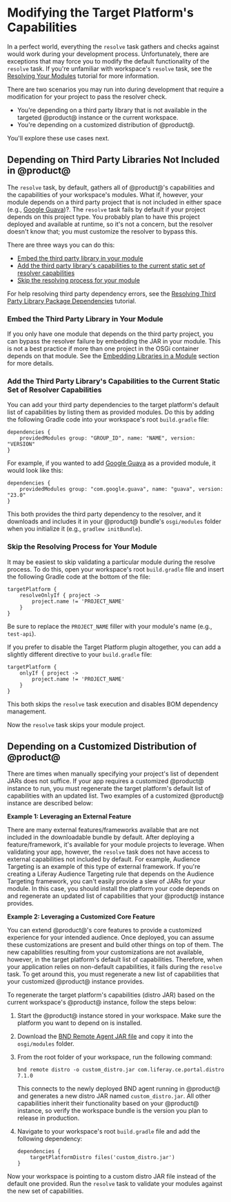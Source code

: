 # Modifying the Target Platform's Capabilities

In a perfect world, everything the `resolve` task gathers and checks against
would work during your development process. Unfortunately, there are exceptions
that may force you to modify the default functionality of the `resolve` task. If
you're unfamiliar with workspace's `resolve` task, see the
[Resolving Your Modules](/develop/tutorials/-/knowledge_base/7-1/resolving-your-modules)
tutorial for more information.

There are two scenarios you may run into during development that require a
modification for your project to pass the resolver check.

- You're depending on a third party library that is not available in the
  targeted @product@ instance or the current workspace.
- You're depending on a customized distribution of @product@.

You'll explore these use cases next.

## Depending on Third Party Libraries Not Included in @product@

The `resolve` task, by default, gathers all of @product@'s capabilities and the
capabilities of your workspace's modules. What if, however, your module depends
on a third party project that is not included in either space (e.g.,
[Google Guava](https://opensource.google.com/projects/guava))?. The `resolve`
task fails by default if your project depends on this project type. You
probably plan to have this project deployed and available at runtime, so it's
not a concern, but the resolver doesn't know that; you must customize the
resolver to bypass this.

There are three ways you can do this:

- [Embed the third party library in your module](#embed-the-third-party-project-in-your-module)
- [Add the third party library's capabilities to the current static set of resolver capabilities](#add-the-third-party-librarys-capabilities-to-the-current-static-set-of-resolver-capabilities)
- [Skip the resolving process for your module](#skip-the-resolving-process-for-your-module)

For help resolving third party dependency errors, see the
[Resolving Third Party Library Package Dependencies](/develop/tutorials/-/knowledge_base/7-1/adding-third-party-libraries-to-a-module)
tutorial.

### Embed the Third Party Library in Your Module

If you only have one module that depends on the third party project, you can
bypass the resolver failure by embedding the JAR in your module. This is not
a best practice if more than one project in the OSGi container depends on that
module. See the 
[Embedding Libraries in a Module](/develop/tutorials/-/knowledge_base/7-1/adding-third-party-libraries-to-a-module#embedding-libraries-in-a-module)
section for more details.

### Add the Third Party Library's Capabilities to the Current Static Set of Resolver Capabilities

You can add your third party dependencies to the target platform's default list
of capabilities by listing them as provided modules. Do this by adding the
following Gradle code into your workspace's root `build.gradle` file:

    dependencies {
        providedModules group: "GROUP_ID", name: "NAME", version: "VERSION"
    }

For example, if you wanted to add 
[Google Guava](https://opensource.google.com/projects/guava) 
as a provided module, it would look like this:

    dependencies {
        providedModules group: "com.google.guava", name: "guava", version: "23.0"
    }

This both provides the third party dependency to the resolver, and it downloads
and includes it in your @product@ bundle's `osgi/modules` folder when you
initialize it (e.g., `gradlew initBundle`).

### Skip the Resolving Process for Your Module

It may be easiest to skip validating a particular module during the resolve
process. To do this, open your workspace's root `build.gradle` file and insert
the following Gradle code at the bottom of the file:

    targetPlatform {
        resolveOnlyIf { project ->
            project.name != 'PROJECT_NAME'
        }
    }

Be sure to replace the `PROJECT_NAME` filler with your module's name (e.g.,
`test-api`).

If you prefer to disable the Target Platform plugin altogether, you can add a
slightly different directive to your `build.gradle` file:

    targetPlatform {
        onlyIf { project ->
            project.name != 'PROJECT_NAME'
        }
    }

This both skips the `resolve` task execution and disables BOM dependency
management. 

Now the `resolve` task skips your module project.

## Depending on a Customized Distribution of @product@

There are times when manually specifying your project's list of dependent JARs
does not suffice. If your app requires a customized @product@ instance to
run, you must regenerate the target platform's default list of capabilities with
an updated list. Two examples of a customized @product@ instance are described
below:

**Example 1: Leveraging an External Feature**

There are many external features/frameworks available that are not included in
the downloadable bundle by default. After deploying a feature/framework, it's
available for your module projects to leverage. When validating your app,
however, the `resolve` task does not have access to external capabilities not
included by default. For example, Audience Targeting is an example of this type
of external framework. If you're creating a Liferay Audience Targeting rule that
depends on the Audience Targeting framework, you can't easily provide a slew of
JARs for your module. In this case, you should install the platform your code
depends on and regenerate an updated list of capabilities that your @product@
instance provides.

**Example 2: Leveraging a Customized Core Feature**

You can extend @product@'s core features to provide a customized experience for
your intended audience. Once deployed, you can assume these customizations are
present and build other things on top of them. The new capabilities resulting
from your customizations are not available, however, in the target platform's
default list of capabilities. Therefore, when your application relies on
non-default capabilities, it fails during the `resolve` task. To get around
this, you must regenerate a new list of capabilities that your customized
@product@ instance provides.

To regenerate the target platform's capabilities (distro JAR) based on the
current workspace's @product@ instance, follow the steps below:

<!-- The below process will likely be automated in Blade at some point. -Cody -->

1.  Start the @product@ instance stored in your workspace. Make sure the
    platform you want to depend on is installed.

2.  Download the
    [BND Remote Agent JAR file](https://search.maven.org/#search%7Cga%7C1%7Cbiz.aqute.remote.agent)
    and copy it into the `osgi/modules` folder.

3.  From the root folder of your workspace, run the following command:

        bnd remote distro -o custom_distro.jar com.liferay.ce.portal.distro 7.1.0

    This connects to the newly deployed BND agent running in @product@ and
    generates a new distro JAR named `custom_distro.jar`. All other capabilities
    inherit their functionality based on your @product@ instance, so verify the
    workspace bundle is the version you plan to release in production.

4.  Navigate to your workspace's root `build.gradle` file and add the following
    dependency:

        dependencies {
            targetPlatformDistro files('custom_distro.jar')
        }

Now your workspace is pointing to a custom distro JAR file instead of the
default one provided. Run the `resolve` task to validate your modules against
the new set of capabilities.
